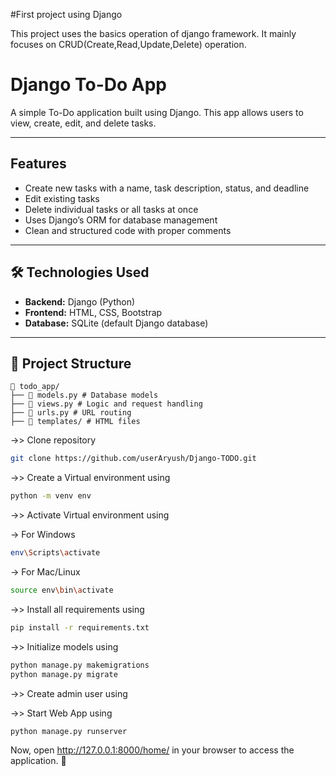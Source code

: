 #First project using Django

This project uses the basics operation of django framework. It mainly focuses on CRUD(Create,Read,Update,Delete) operation.

# Django To-Do App

A simple To-Do application built using Django. This app allows users to view, create, edit, and delete tasks.

---

## Features  

-  Create new tasks with a name, task description, status, and deadline  
-  Edit existing tasks  
-  Delete individual tasks or all tasks at once  
-  Uses Django’s ORM for database management  
-  Clean and structured code with proper comments  

---

## 🛠️ Technologies Used  

- **Backend:** Django (Python)  
- **Frontend:** HTML, CSS, Bootstrap  
- **Database:** SQLite (default Django database)  

---

## 📂 Project Structure
    📁 todo_app/
    ├── 📄 models.py # Database models
    ├── 📄 views.py # Logic and request handling
    ├── 📄 urls.py # URL routing
    ├── 📄 templates/ # HTML files 

->> Clone repository

```bash
git clone https://github.com/userAryush/Django-TODO.git
```

->> Create a Virtual environment using

```bash
python -m venv env
```

->> Activate Virtual environment using

-> For Windows

```bash
env\Scripts\activate
```

-> For Mac/Linux

```bash
source env\bin\activate
```

->> Install all requirements using

```bash
pip install -r requirements.txt
```

->> Initialize models using

```bash
python manage.py makemigrations
python manage.py migrate
```

->> Create admin user using

->> Start Web App using

```bash
python manage.py runserver
```

Now, open http://127.0.0.1:8000/home/ in your browser to access the application. 🚀